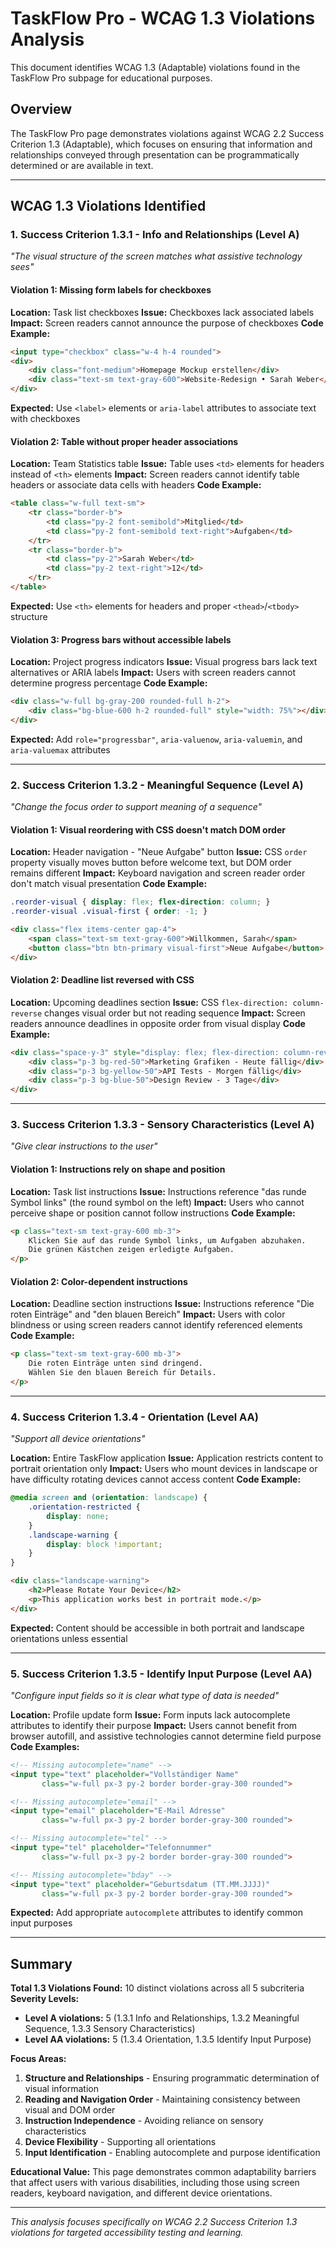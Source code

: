 # TaskFlow Pro - WCAG 1.3 Violations Analysis

This document identifies WCAG 1.3 (Adaptable) violations found in the TaskFlow Pro subpage for educational purposes.

## Overview

The TaskFlow Pro page demonstrates violations against WCAG 2.2 Success Criterion 1.3 (Adaptable), which focuses on ensuring that information and relationships conveyed through presentation can be programmatically determined or are available in text.

---

## WCAG 1.3 Violations Identified

### 1. **Success Criterion 1.3.1 - Info and Relationships (Level A)**
*"The visual structure of the screen matches what assistive technology sees"*

#### Violation 1: Missing form labels for checkboxes
**Location:** Task list checkboxes
**Issue:** Checkboxes lack associated labels
**Impact:** Screen readers cannot announce the purpose of checkboxes
**Code Example:**
```html
<input type="checkbox" class="w-4 h-4 rounded">
<div>
    <div class="font-medium">Homepage Mockup erstellen</div>
    <div class="text-sm text-gray-600">Website-Redesign • Sarah Weber</div>
</div>
```
**Expected:** Use `<label>` elements or `aria-label` attributes to associate text with checkboxes

#### Violation 2: Table without proper header associations
**Location:** Team Statistics table
**Issue:** Table uses `<td>` elements for headers instead of `<th>` elements
**Impact:** Screen readers cannot identify table headers or associate data cells with headers
**Code Example:**
```html
<table class="w-full text-sm">
    <tr class="border-b">
        <td class="py-2 font-semibold">Mitglied</td>
        <td class="py-2 font-semibold text-right">Aufgaben</td>
    </tr>
    <tr class="border-b">
        <td class="py-2">Sarah Weber</td>
        <td class="py-2 text-right">12</td>
    </tr>
</table>
```
**Expected:** Use `<th>` elements for headers and proper `<thead>`/`<tbody>` structure

#### Violation 3: Progress bars without accessible labels
**Location:** Project progress indicators
**Issue:** Visual progress bars lack text alternatives or ARIA labels
**Impact:** Users with screen readers cannot determine progress percentage
**Code Example:**
```html
<div class="w-full bg-gray-200 rounded-full h-2">
    <div class="bg-blue-600 h-2 rounded-full" style="width: 75%"></div>
</div>
```
**Expected:** Add `role="progressbar"`, `aria-valuenow`, `aria-valuemin`, and `aria-valuemax` attributes

---

### 2. **Success Criterion 1.3.2 - Meaningful Sequence (Level A)**
*"Change the focus order to support meaning of a sequence"*

#### Violation 1: Visual reordering with CSS doesn't match DOM order
**Location:** Header navigation - "Neue Aufgabe" button
**Issue:** CSS `order` property visually moves button before welcome text, but DOM order remains different
**Impact:** Keyboard navigation and screen reader order don't match visual presentation
**Code Example:**
```css
.reorder-visual { display: flex; flex-direction: column; }
.reorder-visual .visual-first { order: -1; }
```
```html
<div class="flex items-center gap-4">
    <span class="text-sm text-gray-600">Willkommen, Sarah</span>
    <button class="btn btn-primary visual-first">Neue Aufgabe</button>
</div>
```

#### Violation 2: Deadline list reversed with CSS
**Location:** Upcoming deadlines section
**Issue:** CSS `flex-direction: column-reverse` changes visual order but not reading sequence
**Impact:** Screen readers announce deadlines in opposite order from visual display
**Code Example:**
```html
<div class="space-y-3" style="display: flex; flex-direction: column-reverse;">
    <div class="p-3 bg-red-50">Marketing Grafiken - Heute fällig</div>
    <div class="p-3 bg-yellow-50">API Tests - Morgen fällig</div>
    <div class="p-3 bg-blue-50">Design Review - 3 Tage</div>
</div>
```

---

### 3. **Success Criterion 1.3.3 - Sensory Characteristics (Level A)**
*"Give clear instructions to the user"*

#### Violation 1: Instructions rely on shape and position
**Location:** Task list instructions
**Issue:** Instructions reference "das runde Symbol links" (the round symbol on the left)
**Impact:** Users who cannot perceive shape or position cannot follow instructions
**Code Example:**
```html
<p class="text-sm text-gray-600 mb-3">
    Klicken Sie auf das runde Symbol links, um Aufgaben abzuhaken. 
    Die grünen Kästchen zeigen erledigte Aufgaben.
</p>
```

#### Violation 2: Color-dependent instructions
**Location:** Deadline section instructions
**Issue:** Instructions reference "Die roten Einträge" and "den blauen Bereich"
**Impact:** Users with color blindness or using screen readers cannot identify referenced elements
**Code Example:**
```html
<p class="text-sm text-gray-600 mb-3">
    Die roten Einträge unten sind dringend. 
    Wählen Sie den blauen Bereich für Details.
</p>
```

---

### 4. **Success Criterion 1.3.4 - Orientation (Level AA)**
*"Support all device orientations"*

**Location:** Entire TaskFlow application
**Issue:** Application restricts content to portrait orientation only
**Impact:** Users who mount devices in landscape or have difficulty rotating devices cannot access content
**Code Example:**
```css
@media screen and (orientation: landscape) {
    .orientation-restricted {
        display: none;
    }
    .landscape-warning {
        display: block !important;
    }
}
```
```html
<div class="landscape-warning">
    <h2>Please Rotate Your Device</h2>
    <p>This application works best in portrait mode.</p>
</div>
```
**Expected:** Content should be accessible in both portrait and landscape orientations unless essential

---

### 5. **Success Criterion 1.3.5 - Identify Input Purpose (Level AA)**
*"Configure input fields so it is clear what type of data is needed"*

**Location:** Profile update form
**Issue:** Form inputs lack autocomplete attributes to identify their purpose
**Impact:** Users cannot benefit from browser autofill, and assistive technologies cannot determine field purpose
**Code Examples:**

```html
<!-- Missing autocomplete="name" -->
<input type="text" placeholder="Vollständiger Name" 
       class="w-full px-3 py-2 border border-gray-300 rounded">

<!-- Missing autocomplete="email" -->
<input type="email" placeholder="E-Mail Adresse" 
       class="w-full px-3 py-2 border border-gray-300 rounded">

<!-- Missing autocomplete="tel" -->
<input type="tel" placeholder="Telefonnummer" 
       class="w-full px-3 py-2 border border-gray-300 rounded">

<!-- Missing autocomplete="bday" -->
<input type="text" placeholder="Geburtsdatum (TT.MM.JJJJ)" 
       class="w-full px-3 py-2 border border-gray-300 rounded">
```
**Expected:** Add appropriate `autocomplete` attributes to identify common input purposes

---

## Summary

**Total 1.3 Violations Found:** 10 distinct violations across all 5 subcriteria
**Severity Levels:**
- **Level A violations:** 5 (1.3.1 Info and Relationships, 1.3.2 Meaningful Sequence, 1.3.3 Sensory Characteristics)
- **Level AA violations:** 5 (1.3.4 Orientation, 1.3.5 Identify Input Purpose)

**Focus Areas:**
1. **Structure and Relationships** - Ensuring programmatic determination of visual information
2. **Reading and Navigation Order** - Maintaining consistency between visual and DOM order
3. **Instruction Independence** - Avoiding reliance on sensory characteristics
4. **Device Flexibility** - Supporting all orientations
5. **Input Identification** - Enabling autocomplete and purpose identification

**Educational Value:** This page demonstrates common adaptability barriers that affect users with various disabilities, including those using screen readers, keyboard navigation, and different device orientations.

---

*This analysis focuses specifically on WCAG 2.2 Success Criterion 1.3 violations for targeted accessibility testing and learning.*